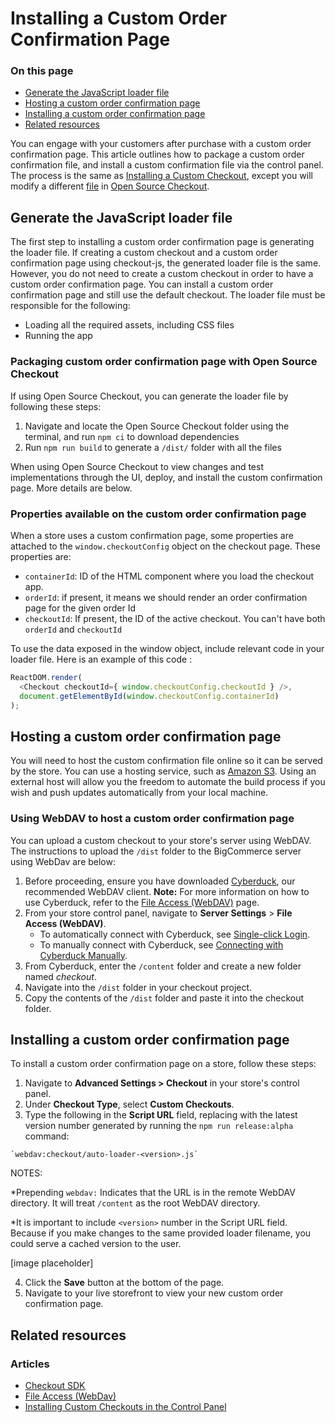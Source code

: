 # Installing a Custom Order Confirmation Page

<div class="otp" id="no-index">


### On this page

- [Generate the JavaScript loader file](#generate-the-javascript-loader-file)
- [Hosting a custom order confirmation page](#hosting-a-custom-order-confirmation-page)
- [Installing a custom order confirmation page](#installing-a-custom-order-confirmation-page)
- [Related resources](#related-resources)

</div>

You can engage with your customers after purchase with a custom order confirmation page. This article outlines how to package a custom order confirmation file, and install a custom confirmation file via the control panel.
The process is the same as [Installing a Custom Checkout](https://developer.bigcommerce.com/stencil-docs/customizing-checkout/installing-custom-checkouts), except you will modify a different [file](https://github.com/bigcommerce/checkout-js/blob/master/src/app/order/OrderConfirmation.tsx) in [Open Source Checkout](https://github.com/bigcommerce/checkout-js).

## Generate the JavaScript loader file
The first step to installing a custom order confirmation page is generating the loader file. If creating a custom checkout and a custom order confirmation page using checkout-js, the generated loader file is the same. However, you do not need to create a custom checkout in order to have a custom order confirmation page. You can install a custom order confirmation page and still use the default checkout. The loader file must be responsible for the following:

* Loading all the required assets, including CSS files
* Running the app

### Packaging custom order confirmation page with Open Source Checkout

If using Open Source Checkout, you can generate the loader file by following these steps:

1. Navigate and locate the Open Source Checkout folder using the terminal, and run `npm ci` to download dependencies
2. Run `npm run build` to generate a `/dist/` folder with all the files

When using Open Source Checkout to view changes and test implementations through the UI, deploy, and install the custom confirmation page. More details are below.

### Properties available on the custom order confirmation page
When a store uses a custom confirmation page, some properties are attached to the `window.checkoutConfig` object on the checkout page. These properties are:

* `containerId`: ID of the HTML component where you load the checkout app.
* `orderId`: if present, it means we should render an order confirmation page for the given order Id
* `checkoutId`: If present, the ID of the active checkout. You can't have both `orderId` and `checkoutId`

To use the data exposed in the window object, include relevant code in your loader file. Here is an example of this code :

```js
ReactDOM.render(
  <Checkout checkoutId={ window.checkoutConfig.checkoutId } />,
  document.getElementById(window.checkoutConfig.containerId)
);
```

## Hosting a custom order confirmation page

You will need to host the custom confirmation file online so it can be served by the store. You can use a hosting service, such as [Amazon S3](https://aws.amazon.com/s3/). Using an external host will allow you the freedom to automate the build process if you wish and push updates automatically from your local machine.

### Using WebDAV to host a custom order confirmation page

You can upload a custom checkout to your store's server using WebDAV. The instructions to upload the `/dist` folder to the BigCommerce server using WebDav are below:

1. Before proceeding, ensure you have downloaded [Cyberduck](https://cyberduck.io/), our recommended WebDAV client.
**Note:**  For more information on how to use Cyberduck, refer to the [File Access (WebDAV)](https://support.bigcommerce.com/s/article/File-Access-WebDAV) page.
2. From your store control panel, navigate to **Server Settings** > **File Access (WebDAV)**.
    - To automatically connect with Cyberduck, see [Single-click Login](https://support.bigcommerce.com/s/article/File-Access-WebDAV#login).
    - To manually connect with Cyberduck, see [Connecting with Cyberduck Manually](https://support.bigcommerce.com/s/article/File-Access-WebDAV#manual).
3. From Cyberduck, enter the `/content` folder and create a new folder named *checkout*.
4. Navigate into the `/dist` folder in your checkout project.
5. Copy the contents of the `/dist` folder and paste it into the checkout folder.

## Installing a custom order confirmation page  

To install a custom order confirmation page on a store, follow these steps:

1. Navigate to **Advanced Settings > Checkout** in your store's control panel.
2. Under **Checkout Type**, select **Custom Checkouts**.
3. Type the following in the **Script URL** field, replacing <version> with the latest version number generated by running the `npm run release:alpha` command:
  ```
  `webdav:checkout/auto-loader-<version>.js`
  ```
  NOTES:
  
  *Prepending `webdav:` Indicates that the URL is in the remote WebDAV directory. It will treat `/content` as the root WebDAV directory.
  
  *It is important to include `<version>` number in the Script URL field. Because if you make changes to the same provided loader filename, you could serve a cached version to the user.
  
[image placeholder]
 
4. Click the **Save** button at the bottom of the page.
5. Navigate to your live storefront to view your new custom order confirmation page.

## Related resources

### Articles
- [Checkout SDK](https://developer.bigcommerce.com/stencil-docs/customizing-checkout/checkout-sdk)
- [File Access (WebDav)](https://support.bigcommerce.com/s/article/File-Access-WebDAV)
- [Installing Custom Checkouts in the Control Panel](https://support.bigcommerce.com/s/blog-article/aAn4O000000CdFGSA0/installing-custom-checkouts-in-the-control-panel)
